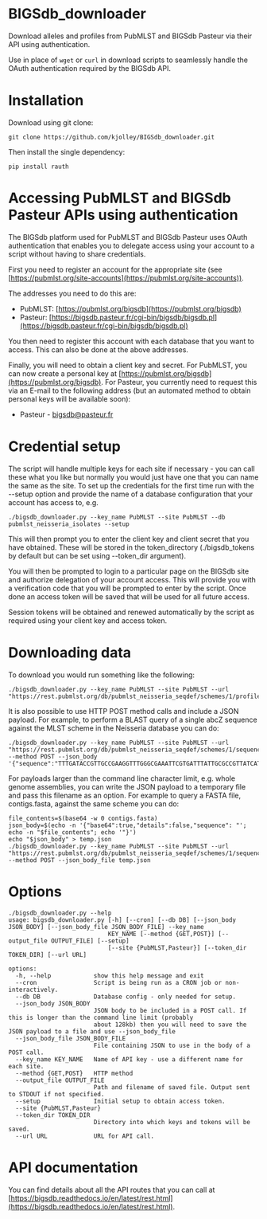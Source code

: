 # BIGSdb_downloader
Download alleles and profiles from PubMLST and BIGSdb 
Pasteur via their API using authentication.

Use in place of `wget` or `curl` in download scripts to seamlessly handle the
OAuth authentication required by the BIGSdb API.

# Installation
Download using git clone:

```
git clone https://github.com/kjolley/BIGSdb_downloader.git
```

Then install the single dependency:

```
pip install rauth
```
# Accessing PubMLST and BIGSdb Pasteur APIs using authentication
The BIGSdb platform used for PubMLST and BIGSdb Pasteur uses OAuth 
authentication that enables you to delegate access using your account to a
script without having to share credentials.

First you need to register an account for the appropriate site (see 
[https://pubmlst.org/site-accounts](https://pubmlst.org/site-accounts)).

The addresses you need to do this are:

* PubMLST: [https://pubmlst.org/bigsdb](https://pubmlst.org/bigsdb)
* Pasteur: [https://bigsdb.pasteur.fr/cgi-bin/bigsdb/bigsdb.pl](https://bigsdb.pasteur.fr/cgi-bin/bigsdb/bigsdb.pl)

You then need to register this account with each database that you want to 
access. This can also be done at the above addresses.

Finally, you will need to obtain a client key and secret. For PubMLST, you can
now create a personal key at [https://pubmlst.org/bigsdb](https://pubmlst.org/bigsdb). 
For Pasteur, you currently need to request this via an E-mail to the following 
address (but an automated method to obtain personal keys will be available 
soon):

* Pasteur - [bigsdb@pasteur.fr](mailto:bigsdb@pasteur.fr)

# Credential setup
The script will handle multiple keys for each site if necessary - you can call
these what you like but normally you would just have one that you can name the
same as the site. To set up the credentials for the first time run with the
--setup option and provide the name of a database configuration that your 
account has access to, e.g.

```
./bigsdb_downloader.py --key_name PubMLST --site PubMLST --db pubmlst_neisseria_isolates --setup
```
This will then prompt you to enter the client key and client secret that you 
have obtained. These will be stored in the token_directory
(./bigsdb_tokens by default but can be set using --token_dir argument).

You will then be prompted to login to a particular page on the BIGSdb site and
authorize delegation of your account access. This will provide you with a 
verification code that you will be prompted to enter by the script. Once done
an access token will be saved that will be used for all future access.

Session tokens will be obtained and renewed automatically by the script as 
required using your client key and access token.

# Downloading data
To download you would run something like the following:

```
./bigsdb_downloader.py --key_name PubMLST --site PubMLST --url "https://rest.pubmlst.org/db/pubmlst_neisseria_seqdef/schemes/1/profiles_csv"
```

It is also possible to use HTTP POST method calls and include a JSON payload.
For example, to perform a BLAST query of a single abcZ sequence against the
MLST scheme in the Neisseria database you can do:

```
./bigsdb_downloader.py --key_name PubMLST --site PubMLST --url "https://rest.pubmlst.org/db/pubmlst_neisseria_seqdef/schemes/1/sequence" --method POST --json_body '{"sequence":"TTTGATACCGTTGCCGAAGGTTTGGGCGAAATTCGTGATTTATTGCGCCGTTATCATCATGTCAGCCATGAGTTGGAAAATGGTTCGAGTGAGGCTTTGTTGAAAGAACTCAACGAATTGCAACTTGAAATCGAAGCGAAGGACGGCTGGAAACTGGATGCGGCAGTCAAGCAGACTTTGGGGGAACTCGGTTTGCCGGAAAATGAAAAAATCGGCAACCTTTCCGGCGGTCAGAAAAAGCGCGTCGCCTTGGCTCAGGCTTGGGTGCAAAAGCCCGACGTATTGCTGCTGGACGAGCCGACCAACCATTTGGATATCGACGCGATTATTTGGCTGGAAAATCTGCTCAAAGCGTTTGAAGGCAGCTTGGTTGTGATTACCCACGACCGCCGTTTTTTGGACAATATCGCCACGCGGATTGTCGAACTCGATC"}'
```
For payloads larger than the command line character limit, e.g. whole genome 
assemblies, you can write the JSON payload to a temporary file and pass this
filename as an option. For example to query a FASTA file, contigs.fasta, 
against the same scheme you can do:

```
file_contents=$(base64 -w 0 contigs.fasta)
json_body=$(echo -n '{"base64":true,"details":false,"sequence": "'; echo -n "$file_contents"; echo '"}')
echo "$json_body" > temp.json
./bigsdb_downloader.py --key_name PubMLST --site PubMLST --url "https://rest.pubmlst.org/db/pubmlst_neisseria_seqdef/schemes/1/sequence" --method POST --json_body_file temp.json 
```
# Options

```
./bigsdb_downloader.py --help
usage: bigsdb_downloader.py [-h] [--cron] [--db DB] [--json_body JSON_BODY] [--json_body_file JSON_BODY_FILE] --key_name
                            KEY_NAME [--method {GET,POST}] [--output_file OUTPUT_FILE] [--setup]
                            [--site {PubMLST,Pasteur}] [--token_dir TOKEN_DIR] [--url URL]

options:
  -h, --help            show this help message and exit
  --cron                Script is being run as a CRON job or non-interactively.
  --db DB               Database config - only needed for setup.
  --json_body JSON_BODY
                        JSON body to be included in a POST call. If this is longer than the command line limit (probably
                        about 128kb) then you will need to save the JSON payload to a file and use --json_body_file
  --json_body_file JSON_BODY_FILE
                        File containing JSON to use in the body of a POST call.
  --key_name KEY_NAME   Name of API key - use a different name for each site.
  --method {GET,POST}   HTTP method
  --output_file OUTPUT_FILE
                        Path and filename of saved file. Output sent to STDOUT if not specified.
  --setup               Initial setup to obtain access token.
  --site {PubMLST,Pasteur}
  --token_dir TOKEN_DIR
                        Directory into which keys and tokens will be saved.
  --url URL             URL for API call.
```

# API documentation
You can find details about all the API routes that you can call at 
[https://bigsdb.readthedocs.io/en/latest/rest.html](https://bigsdb.readthedocs.io/en/latest/rest.html).
